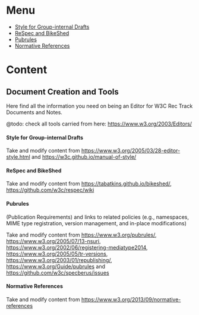 # Menu
* [Style for Group-internal Drafts](#)
* [ReSpec and BikeShed](#)
* [Pubrules](#)
* [Normative References](#)

# Content
## Document Creation and Tools
Here find all the information you need on being an Editor for W3C Rec Track Documents and Notes.

@todo: check all tools carried from here: https://www.w3.org/2003/Editors/

#### Style for Group-internal Drafts
Take and modify content from <https://www.w3.org/2005/03/28-editor-style.html> and <https://w3c.github.io/manual-of-style/>

#### ReSpec and BikeShed
Take and modify content from <https://tabatkins.github.io/bikeshed/>, <https://github.com/w3c/respec/wiki>

#### Pubrules
(Publication Requirements) and links to related policies (e.g., namespaces, MIME type registration, version management, and in-place modifications)

Take and modify content from <https://www.w3.org/pubrules/>, <https://www.w3.org/2005/07/13-nsuri>, <https://www.w3.org/2002/06/registering-mediatype2014>, <https://www.w3.org/2005/05/tr-versions>, <https://www.w3.org/2003/01/republishing/>, <https://www.w3.org/Guide/pubrules> and <https://github.com/w3c/specberus/issues>

#### Normative References
Take and modify content from <https://www.w3.org/2013/09/normative-references>
